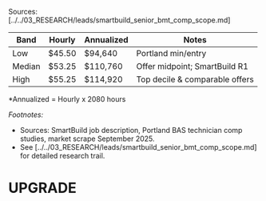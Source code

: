 Sources: [../../03_RESEARCH/leads/smartbuild_senior_bmt_comp_scope.md]

| Band   | Hourly    | Annualized | Notes              |
|--------|-----------|------------|--------------------|  
| Low    | $45.50    | $94,640    | Portland min/entry |
| Median | $53.25    | $110,760   | Offer midpoint; SmartBuild R1 |
| High   | $55.25    | $114,920   | Top decile & comparable offers |

*Annualized = Hourly x 2080 hours

_Footnotes:_
- Sources: SmartBuild job description, Portland BAS technician comp studies, market scrape September 2025.
- See [../../03_RESEARCH/leads/smartbuild_senior_bmt_comp_scope.md] for detailed research trail.

# UPGRADE
